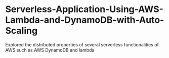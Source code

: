 # Serverless-Application-Using-AWS-Lambda-and-DynamoDB-with-Auto-Scaling
Explored the distributed properties of several serverless functionalities of AWS such as AWS DynamoDB and lambda
